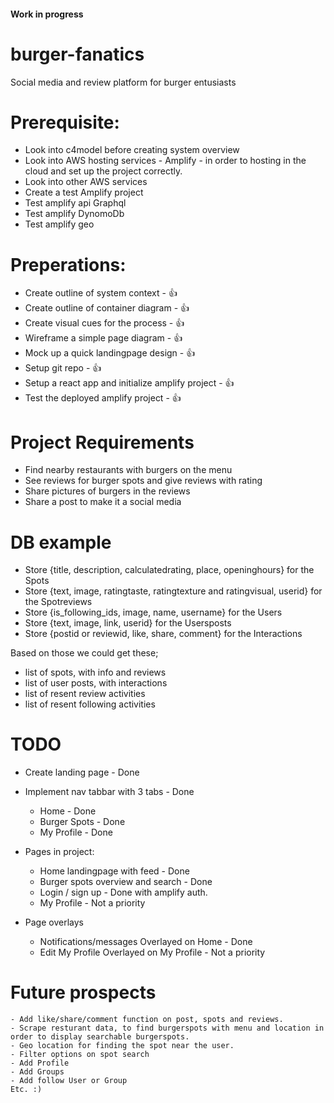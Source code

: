 #### Work in progress ####

# burger-fanatics
Social media and review platform for burger entusiasts


# Prerequisite:
 - Look into c4model before creating system overview
 - Look into AWS hosting services - Amplify - in order to hosting in the cloud and set up the project correctly.
 - Look into other AWS services
 - Create a test Amplify project
 - Test amplify api Graphql 
 - Test amplify DynomoDb 
 - Test amplify geo
 
# Preperations:
 - Create outline of system context                         - 👍
 - Create outline of container diagram                      - 👍
 - Create visual cues for the process                       - 👍
 - Wireframe a simple page diagram                          - 👍
 - Mock up a quick landingpage design                       - 👍
 - Setup git repo                                           - 👍
 - Setup a react app and initialize amplify project         - 👍
 - Test the deployed amplify project                        - 👍

# Project Requirements
  - Find nearby restaurants with burgers on the menu
  - See reviews for burger spots and give reviews with rating
  - Share pictures of burgers in the reviews
  - Share a post to make it a social media


  
# DB example
  - Store {title, description, calculatedrating, place, openinghours} for the Spots
  - Store {text, image, ratingtaste, ratingtexture and ratingvisual, userid} for the Spotreviews
  - Store {is_following_ids, image, name, username} for the Users
  - Store {text, image, link, userid} for the Usersposts
  - Store {postid or reviewid, like, share, comment} for the Interactions

Based on those we could get these; 
  - list of spots, with info and reviews
  - list of user posts, with interactions
  - list of resent review activities
  - list of resent following activities


# TODO
  - Create landing page                                     - Done
  - Implement nav tabbar with 3 tabs                        - Done
    - Home                                                  - Done
    - Burger Spots                                          - Done
    - My Profile                                            - Done

  - Pages in project:
    - Home landingpage with feed                            - Done
    - Burger spots overview and search                      - Done
    - Login / sign up                                       - Done with amplify auth.
    - My Profile                                            - Not a priority
  
  - Page overlays
    - Notifications/messages      Overlayed on Home         - Done
    - Edit My Profile             Overlayed on My Profile   - Not a priority


  # Future prospects
    - Add like/share/comment function on post, spots and reviews.
    - Scrape resturant data, to find burgerspots with menu and location in order to display searchable burgerspots.
    - Geo location for finding the spot near the user.
    - Filter options on spot search
    - Add Profile
    - Add Groups
    - Add follow User or Group
    Etc. :)

  
